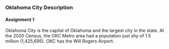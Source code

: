 
### Oklahoma City Description
#### Assignment 1

Oklahoma City is the capital of Oklahoma and the largest city in the state. At the 2020 Census, the OKC Metro area had a population just shy of 1.5 million (1,425,695). OKC has the Will Rogers Airport.   
